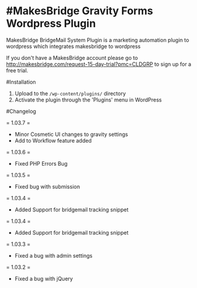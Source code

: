 #MakesBridge Gravity Forms Wordpress Plugin
=======

MakesBridge BridgeMail System Plugin is a marketing automation plugin to wordpress which integrates makesbridge to wordpress

If you don't have a MakesBridge account please go to http://makesbridge.com/request-15-day-trial?pmc=CLDGRP to sign up for a free trial.


#Installation

1. Upload to the `/wp-content/plugins/` directory
2. Activate the plugin through the 'Plugins' menu in WordPress


#Changelog

= 1.03.7 =

* Minor Cosmetic UI changes to gravity settings
* Add to Workflow feature added

= 1.03.6 =

* Fixed PHP Errors Bug

= 1.03.5 =

* Fixed bug with submission

= 1.03.4 =

* Added Support for bridgemail tracking snippet

= 1.03.4 =

* Added Support for bridgemail tracking snippet

= 1.03.3 =

* Fixed a bug with admin settings

= 1.03.2 = 

* Fixed a bug with jQuery


